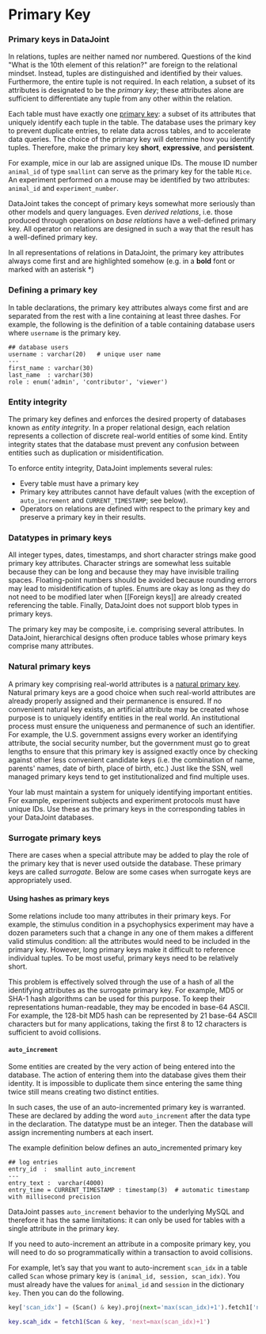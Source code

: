 # Primary Key

### Primary keys in DataJoint
In relations, tuples are neither named nor numbered. Questions of the kind "What is the 10th element of this relation?" are foreign to the relational mindset. Instead, tuples are distinguished and identified by their values.  Furthermore, the entire tuple is not required.  In each relation, a subset of its attributes is  designated to be the *primary key*; these attributes alone are sufficient to differentiate any tuple from any other within the relation.

Each table must have exactly one [primary key](http://en.wikipedia.org/wiki/Primary_key): a subset of its attributes that uniquely identify each tuple in the table.  The database uses the primary key to prevent duplicate entries, to relate data across tables, and to accelerate data queries. The choice of the primary key will determine how you identify tuples. Therefore, make the primary key **short**, **expressive**, and **persistent**.

For example, mice in our lab are assigned unique IDs. The mouse ID number `animal_id` of type `smallint` can serve as the primary key for the table `Mice`.  An experiment performed on a mouse may be identified by two attributes: `animal_id` and `experiment_number`.  

DataJoint takes the concept of primary keys somewhat more seriously than other models and query languages. Even *derived relations*, i.e. those produced through operations on *base relations* have a well-defined primary key. All operator on relations are designed in such a way that the result has a well-defined primary key.

In all representations of relations in DataJoint, the primary key attributes always come first and are highlighted somehow (e.g. in a **bold** font or marked with an asterisk *)

### Defining a primary key
In table declarations, the primary key attributes always come first and are separated from the rest with a line containing at least three dashes.  For example, the following is the definition of a table containing database users where `username` is the primary key.

```
## database users
username : varchar(20)   # unique user name
---
first_name : varchar(30)  
last_name  : varchar(30) 
role : enum('admin', 'contributor', 'viewer')
```

### Entity integrity
The primary key defines and enforces the desired property of databases known as *entity integrity*.  In a proper relational design, each relation represents a collection of discrete real-world entities of some kind. Entity integrity states that the database must prevent any confusion between entities such as duplication or misidentification.  

To enforce entity integrity, DataJoint implements several rules:
* Every table must have a primary key
* Primary key attributes cannot have default values (with the exception of `auto_increment` and `CURRENT_TIMESTAMP`; see below).
* Operators on relations are defined with respect to the primary key and preserve a primary key in their results.

### Datatypes in primary keys
All integer types, dates, timestamps, and short character strings make good primary key attributes. Character strings are somewhat less suitable because they can be long and because they may have invisible trailing spaces. Floating-point numbers should be avoided because rounding errors may lead to misidentification of tuples. Enums are okay as long as they do not need to be modified later when [[Foreign keys]] are already created referencing the table. Finally, DataJoint does not support blob types in primary keys.

The primary key may be composite, i.e. comprising several attributes. In DataJoint, hierarchical designs often produce tables whose primary keys comprise many attributes.

### Natural primary keys
A primary key comprising real-world attributes is a [natural primary key](http://en.wikipedia.org/wiki/Natural_key).   Natural primary keys are a good choice when such real-world attributes are already properly assigned and their permanence is ensured.  If no convenient natural key exists, an artificial attribute may be created whose purpose is to uniquely identify entities in the real world.  An institutional process must ensure the uniqueness and permanence of such an identifier. For example, the U.S. government assigns every worker an identifying attribute, the social security number, but the government must go to great lengths to ensure that this primary key is assigned exactly once by checking against other less convenient candidate keys (i.e. the combination of name, parents' names, date of birth, place of birth, etc.)  Just like the SSN, well managed primary keys tend to get institutionalized and find multiple uses.

Your lab must maintain a system for uniquely identifying important entities.  For example, experiment subjects and experiment protocols must have unique IDs.  Use these as the primary keys in the corresponding tables in your DataJoint databases.

### Surrogate primary keys
There are cases when a special attribute may be added to play the role of the primary key that is never used outside the database.  These primary keys are called *surrogate*.  Below are some cases when surrogate keys are appropriately used.

#### Using hashes as primary keys
Some relations include too many attributes in their primary keys.  For example, the stimulus condition in a psychophysics experiment may have a dozen parameters such that a change in any one of them makes a different valid stimulus condition: all the attributes would need to be included in the primary key.  However, long primary keys make it difficult to reference individual tuples. To be most useful, primary keys need to be relatively short.

This problem is effectively solved through the use of a hash of all the identifying attributes as the surrogate primary key.  For example, MD5 or SHA-1 hash algorithms can be used for this purpose.  To keep their representations human-readable, they may be encoded in base-64 ASCII.  For example, the 128-bit MD5 hash can be represented by 21 base-64 ASCII characters but for many applications, taking the first 8 to 12 characters is sufficient to avoid collisions. 

#### `auto_increment`
Some entities are created by the very action of being entered into the database.  The action of entering them into the database gives them their identity.  It is impossible to duplicate them since entering the same thing twice still means creating two distinct entities. 

In such cases, the use of an auto-incremented primary key is warranted.  These are declared by adding the word `auto_increment` after the data type in the declaration.   The datatype must be an integer.  Then the database will assign incrementing numbers at each insert.


The example definition below defines an auto_incremented primary key
```
## log entries
entry_id  :  smallint auto_increment   
---
entry_text :  varchar(4000)  
entry_time = CURRENT_TIMESTAMP : timestamp(3)  # automatic timestamp with millisecond precision
```

DataJoint passes `auto_increment` behavior to the underlying MySQL and therefore it has the same limitations:  it can only be used for tables with a single attribute in the primary key.

If you need to auto-increment an attribute in a composite primary key, you will need to do so programmatically within a transaction to avoid collisions.  

For example, let’s say that you want to auto-increment `scan_idx` in a table called `Scan` whose primary key is `(animal_id, session, scan_idx)`.  You must already have the values for `animal_id` and `session` in the dictionary `key`. Then you can do the following. 

```python
key['scan_idx'] = (Scan() & key).proj(next='max(scan_idx)+1').fetch1['next']
```

```matlab
key.scah_idx = fetch1(Scan & key, 'next=max(scan_idx)+1')
```
